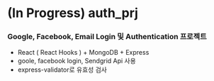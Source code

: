 # (In Progress) auth_prj

### Google, Facebook, Email Login 및 Authentication 프로젝트

+ React ( React Hooks ) + MongoDB + Express
+ goole, facebook login, Sendgrid Api 사용
+ express-validator로 유효성 검사
